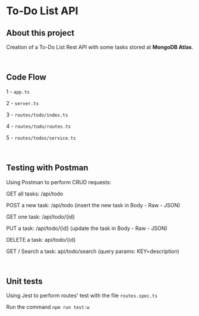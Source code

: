 # To-Do List API

<h2>About this project</h2>
<p>Creation of a To-Do List Rest API with some tasks stored at <strong>MongoDB Atlas</strong>.</p>
<p><Bootstrap for starting a new API, using Node, HAPI and TypeScript.</p>
<br>

<h2>Code Flow</h2>
<p>1 - <code>app.ts</code></p>
<p>2 - <code>server.ts</code></p>
<p>3 - <code>routes/todo/index.ts</code></p>
<p>4 - <code>routes/todo/routes.ts</code></p>
<p>5 - <code>routes/todos/service.ts</code></p>
<br>

<h2>Testing with Postman</h2>
<p>Using Postman to perform CRUD requests:</p>
<p>GET all tasks: /api/todo</p>
<p>POST a new task: /api/todo (insert the new task in Body - Raw - JSON)</p>
<p>GET one task: /api/todo/{id}</p>
<p>PUT a task: /api/todo/{id} (update the task in Body - Raw - JSON)</p>
<p>DELETE a task: api/todo/{id}</p>
<p>GET / Search a task: api/todo/search (query params: KEY=description)</p>
<br>

<h2>Unit tests</h2>
<p>Using Jest to perform routes' test with the file <code>routes.spec.ts</code></p>
<p>Run the command <code>npm run test:w</code></p>
